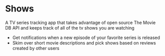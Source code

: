# Shows
A TV series tracking app that takes advantage of open source The Movie DB API and keeps track of all of the tv shows you are watching

* Get notifications when a new episode of your favorite series is released
* Skim over short movie descriptions and pick shows based on reviews created by other users
